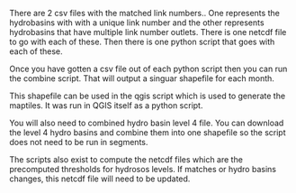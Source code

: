 There are 2 csv files with the matched link numbers.. One represents the hydrobasins with with a unique link number and the other represents hydrobasins that have multiple link number outlets. There is one netcdf file to go with each of these. Then there is one python script that goes with each of these.

Once you have gotten a csv file out of each python script then you can run the combine script. That will output a singuar shapefile for each month.

This shapefile can be used in the qgis script which is used to generate the maptiles. It was run in QGIS itself as a python script.

You will also need to combined hydro basin level 4 file. You can download the level 4 hydro basins and combine them into one shapefile so the script does not need to be run in segments.

The scripts also exist to compute the netcdf files which are the precomputed thresholds for hydrosos levels. If matches or hydro basins changes, this netcdf file will need to be updated.

